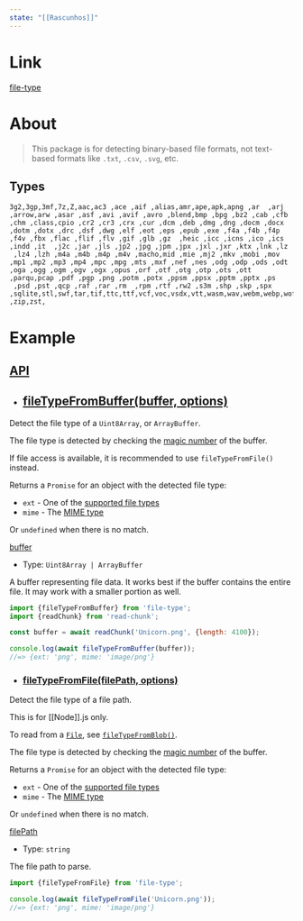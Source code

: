 ```yaml
---
state: "[[Rascunhos]]"
---
```

# Link

[file-type](https://www.npmjs.com/package/file-type)
# About

> This package is for detecting binary-based file formats, not text-based formats like `.txt`, `.csv`, `.svg`, etc.

## Types

```text
3g2,3gp,3mf,7z,Z,aac,ac3 ,ace ,aif ,alias,amr,ape,apk,apng ,ar  ,arj ,arrow,arw ,asar ,asf ,avi ,avif ,avro ,blend,bmp ,bpg ,bz2 ,cab ,cfb ,chm ,class,cpio ,cr2 ,cr3 ,crx ,cur ,dcm ,deb ,dmg ,dng ,docm ,docx ,dotm ,dotx ,drc ,dsf ,dwg ,elf ,eot ,eps ,epub ,exe ,f4a ,f4b ,f4p ,f4v ,fbx ,flac ,flif ,flv ,gif ,glb ,gz  ,heic ,icc ,icns ,ico ,ics ,indd ,it  ,j2c ,jar ,jls ,jp2 ,jpg ,jpm ,jpx ,jxl ,jxr ,ktx ,lnk ,lz  ,lz4 ,lzh ,m4a ,m4b ,m4p ,m4v ,macho,mid ,mie ,mj2 ,mkv ,mobi ,mov ,mp1 ,mp2 ,mp3 ,mp4 ,mpc ,mpg ,mts ,mxf ,nef ,nes ,odg ,odp ,ods ,odt ,oga ,ogg ,ogm ,ogv ,ogx ,opus ,orf ,otf ,otg ,otp ,ots ,ott ,parqu,pcap ,pdf ,pgp ,png ,potm ,potx ,ppsm ,ppsx ,pptm ,pptx ,ps  ,psd ,pst ,qcp ,raf ,rar ,rm  ,rpm ,rtf ,rw2 ,s3m ,shp ,skp ,spx ,sqlite,stl,swf,tar,tif,ttc,ttf,vcf,voc,vsdx,vtt,wasm,wav,webm,webp,woff,woff2,wv,xcf,xlsm,xlsx,xltm,xltx,xm,xml,xpi,xz ,zip,zst,
```

# Example

## [API](https://www.npmjs.com/package/file-type#api)

- ## [fileTypeFromBuffer(buffer, options)](https://www.npmjs.com/package/file-type#filetypefrombufferbuffer-options)

Detect the file type of a `Uint8Array`, or `ArrayBuffer`.

The file type is detected by checking the [magic number](https://en.wikipedia.org/wiki/Magic_number_\(programming\)#Magic_numbers_in_files) of the buffer.

If file access is available, it is recommended to use `fileTypeFromFile()` instead.

Returns a `Promise` for an object with the detected file type:

- `ext` - One of the [supported file types](https://www.npmjs.com/package/file-type#supported-file-types)
- `mime` - The [MIME type](https://en.wikipedia.org/wiki/Internet_media_type)

Or `undefined` when there is no match.

[buffer](https://www.npmjs.com/package/file-type#buffer)

 - Type: `Uint8Array | ArrayBuffer`

A buffer representing file data. It works best if the buffer contains the entire file. It may work with a smaller portion as well.

```js
import {fileTypeFromBuffer} from 'file-type';
import {readChunk} from 'read-chunk';

const buffer = await readChunk('Unicorn.png', {length: 4100});

console.log(await fileTypeFromBuffer(buffer));
//=> {ext: 'png', mime: 'image/png'}
```



- ### [fileTypeFromFile(filePath, options)](https://www.npmjs.com/package/file-type#filetypefromfilefilepath-options)

Detect the file type of a file path.

This is for [[Node]].js only.

To read from a [`File`](https://developer.mozilla.org/docs/Web/API/File), see [`fileTypeFromBlob()`](https://www.npmjs.com/package/file-type#filetypefromblobblob-options).

The file type is detected by checking the [magic number](https://en.wikipedia.org/wiki/Magic_number_\(programming\)#Magic_numbers_in_files) of the buffer.

Returns a `Promise` for an object with the detected file type:

- `ext` - One of the [supported file types](https://www.npmjs.com/package/file-type#supported-file-types)
- `mime` - The [MIME type](https://en.wikipedia.org/wiki/Internet_media_type)

Or `undefined` when there is no match.

[filePath](https://www.npmjs.com/package/file-type#filepath)

- Type: `string`

The file path to parse.

```js
import {fileTypeFromFile} from 'file-type';

console.log(await fileTypeFromFile('Unicorn.png'));
//=> {ext: 'png', mime: 'image/png'}
```

